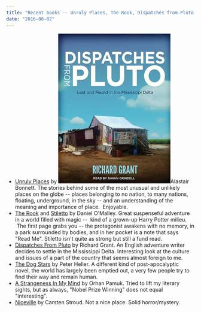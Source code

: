 ```yaml
---
title: "Recent books -- Unruly Places, The Rook, Dispatches from Pluto, Dog Stars, Pamuk, Niceville"
date: "2016-08-02"
---
```


- [Unruly Places](https://www.amazon.com/Unruly-Places-Spaces-Inscrutable-Geographies/dp/054410157X) by [![pluto](images/pluto.jpg)](http://theludwigs.com/2016/08/recent-books-unruly-places-the-rook-dispatches-from-pluto-dog-stars-pamuk-niceville/pluto/)Alastair Bonnett. The stories behind some of the most unusual and unlikely places on the globe -- places belonging to no nation, to many nations, floating, underground, in the sky -- and an understanding of the meaning and importance of place.  Enjoyable.  
- [The Rook](https://www.amazon.com/Rook-Daniel-OMalley/dp/0316098809) and [Stiletto](https://www.amazon.com/Stiletto-Novel-Files-Daniel-OMalley/dp/0316228044) by Daniel O'Malley. Great suspenseful adventure in a world filled with magic --  kind of a grown-up Harry Potter milieu.  The first page grabs you -- the protagonist awakens with no memory, in a park surrounded by bodies, and in her pocket is a note that says "Read Me". Stiletto isn't quite as strong but still a fund read.  
- [Dispatches From Pluto](https://www.amazon.com/Dispatches-Pluto-Found-Mississippi-Delta-ebook/dp/B00UDCNM82) by Richard Grant. An English adventure writer decides to settle in the Mississippi Delta. Interesting look at the culture and issues of a part of the country that seems almost foreign to me.  
- [The Dog Stars](https://www.amazon.com/Dog-Stars-Peter-Heller-ebook/dp/B007GZELF2) by Peter Heller. A different kind of post-apocalyptic novel, the world has largely been emptied out, a very few people try to find their way and remain human.  
- [A Strangeness In My Mind](https://www.amazon.com/Strangeness-my-Mind-novel-ebook/dp/B00SPVZA4C) by Orhan Pamuk. Tried to lift my literary sights, but as always, "Nobel Prize Winning" does not equal "interesting".  
- [Niceville](https://www.amazon.com/Niceville-Trilogy-Vintage-Crime-Lizard/dp/030774535X) by Carsten Stroud. Not a nice place. Solid horror/mystery.
